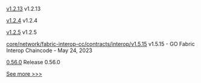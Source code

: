 
[v1.2.13](https://github.com/hyperledger/firefly-transaction-manager/releases/tag/v1.2.13) v1.2.13

[v1.2.4](https://github.com/hyperledger/firefly-tokens-erc1155/releases/tag/v1.2.4) v1.2.4

[v1.2.5](https://github.com/hyperledger/firefly-tokens-erc20-erc721/releases/tag/v1.2.5) v1.2.5

[core/network/fabric-interop-cc/contracts/interop/v1.5.15](https://github.com/hyperledger-labs/weaver-dlt-interoperability/releases/tag/core/network/fabric-interop-cc/contracts/interop/v1.5.15) v1.5.15 - GO Fabric Interop Chaincode - May 24, 2023

[0.56.0](https://github.com/hyperledger/aries-vcx/releases/tag/0.56.0) Release 0.56.0


[See more >>>](https://start-here.hyperledger.org/releases)
